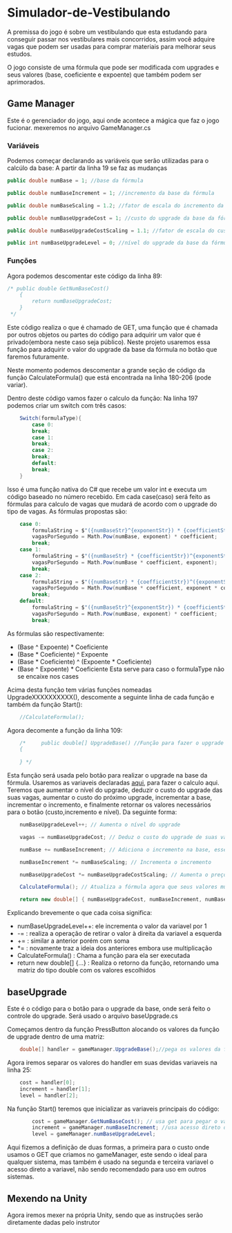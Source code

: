 # Simulador-de-Vestibulando

A premissa do jogo é sobre um vestibulando que esta estudando para conseguir passar nos vestibulares mais concorridos, assim você adquire vagas que podem ser usadas para comprar materiais para melhorar seus estudos.

O jogo consiste de uma fórmula que pode ser modificada com upgrades e seus valores (base, coeficiente e expoente) que também podem ser aprimorados.

## Game Manager
Este é o gerenciador do jogo, aqui onde acontece a mágica que faz o jogo fucionar.
mexeremos no arquivo GameManager.cs

### Variáveis
Podemos começar declarando as variáveis que serão utilizadas para o calcúlo da base:
A partir da linha 19 se faz as mudanças
```c#
public double numBase = 1; //base da fórmula

public double numBaseIncrement = 1; //incremento da base da fórmula

public double numBaseScaling = 1.2; //fator de escala do incremento da base da fórmula

public double numBaseUpgradeCost = 1; //custo do upgrade da base da fórmula

public double numBaseUpgradeCostScaling = 1.1; //fator de escala do custo do upgrade da base da fórmula

public int numBaseUpgradeLevel = 0; //nível do upgrade da base da fórmula

```

### Funções

Agora podemos descomentar este código da linha 89:
```C#
/* public double GetNumBaseCost()
    {
        return numBaseUpgradeCost;
    }
 */
```
Este código realiza o que é chamado de GET, uma função que é chamada por outros objetos ou partes do código para adquirir um valor que é privado(embora neste caso seja público).
Neste projeto usaremos essa função para adquirir o valor do upgrade da base da fórmula no botão que faremos futuramente.

Neste momento podemos descomentar a grande seção de código da função CalculateFormula() que está encontrada na linha 180-206 (pode variar).

Dentro deste código vamos fazer o calculo da função:
Na linha 197 podemos criar um switch com três casos:
```C#
    Switch(formulaType){
        case 0:
        break;
        case 1:
        break;
        case 2:
        break;
        default:
        break;
    }
```
Isso é uma função nativa do C# que recebe um valor int e executa um código baseado no número recebido.
Em cada case(caso) será feito as fórmulas para calculo de vagas que mudará de acordo com o upgrade do tipo de vagas.
As fórmulas propostas são:

```C#
    case 0:
        formulaString = $"({numBaseStr}^{exponentStr}) * {coefficientStr}";
        vagasPorSegundo = Math.Pow(numBase, exponent) * coefficient;
        break;
    case 1:
        formulaString = $"({numBaseStr} * {coefficientStr})^{exponentStr}";
        vagasPorSegundo = Math.Pow(numBase * coefficient, exponent);
        break;
    case 2:
        formulaString = $"({numBaseStr} * {coefficientStr})^({exponentStr} * {coefficientStr})";
        vagasPorSegundo = Math.Pow(numBase * coefficient, exponent * coefficient);
        break;
    default:
        formulaString = $"({numBaseStr}^{exponentStr}) * {coefficientStr}";
        vagasPorSegundo = Math.Pow(numBase, exponent) * coefficient;
        break;
```

As fórmulas são respectivamente:
*   (Base ^ Expoente) * Coeficiente
*   (Base * Coeficiente) ^ Expoente
*   (Base * Coeficiente) ^ (Expoente * Coeficiente)
*   (Base ^ Expoente) * Coeficiente      Esta serve para caso o formulaType não se encaixe nos cases

Acima desta função tem várias funções nomeadas UpgradeXXXXXXXXXX(), descomente a seguinte linha de cada função e também da função Start():

```C#
    //CalculateFormula();
```

Agora decomente a função da linha 109:
```C#
    /*     public double[] UpgradeBase() //Função para fazer o upgrade da base da fórmula  (handling feito no botão)
    {
        
    } */
```
Esta função será usada pelo botão para realizar o upgrade na base da fórmula.
Usaremos as variaveis declaradas [aqui](#variáveis), para fazer o calculo aqui.
Teremos que aumentar o nível do upgrade, deduzir o custo do upgrade das suas vagas, aumentar o custo do próximo upgrade, incrementar a base, incrementar o incremento, e finalmente retornar os valores necessários para o botão (custo,incremento e nível).
Da seguinte forma:

```C#
    numBaseUpgradeLevel++; // Aumenta o nível do upgrade

    vagas -= numBaseUpgradeCost; // Deduz o custo do upgrade de suas vagas totais

    numBase += numBaseIncrement; // Adiciona o incremento na base, essencialmente realizando o Upgrade

    numBaseIncrement *= numBaseScaling; // Incrementa o incremento

    numBaseUpgradeCost *= numBaseUpgradeCostScaling; // Aumenta o preço do próximo upgrade

    CalculateFormula(); // Atualiza a fórmula agora que seus valores mudaram

    return new double[] { numBaseUpgradeCost, numBaseIncrement, numBaseUpgradeLevel }; //Devolve o custo do upgrade, o quanto ele vai aumentar e o nível atual do upgrade
```

Explicando brevemente o que cada coisa significa:

*   numBaseUpgradeLevel++: ele incrementa o valor da variavel por 1
*   -= : realiza a operação de retirar o valor à direita da variavel a esquerda
*   += : similar a anterior porém com soma
*   *= : novamente traz a ideia dos anteriores embora use multiplicação
*   CalculateFormula() : Chama a função para ela ser executada
*   return new double[] {...} : Realiza o retorno da função, retornando uma matriz do tipo double com os valores escolhidos

## baseUpgrade

Este é o código para o botão para o upgrade da base, onde será feito o controle do upgrade.
Será usado o arquivo baseUpgrade.cs

Começamos dentro da função PressButton alocando os valores da função de upgrade dentro de uma matriz:
```C#
    double[] handler = gameManager.UpgradeBase();//pega os valores da função de upgrade do gameManager
```

Agora iremos separar os valores do handler em suas devidas variaveis na linha 25:
```C#
    cost = handler[0];
    increment = handler[1];
    level = handler[2];
```

Na função Start() teremos que inicializar as variaveis principais do código:
```C#
        cost = gameManager.GetNumBaseCost(); // usa get para pegar o valor do upgrade
        increment = gameManager.numBaseIncrement; //usa acesso direto devido a ser public
        level = gameManager.numBaseUpgradeLevel;
```
Aqui fizemos a definição de duas formas, a primeira para o custo onde usamos o GET que criamos no gameManager, este sendo o ideal para qualquer sistema, mas também é usado na segunda e terceira variavel o acesso direto a variavel, não sendo recomendado para uso em outros sistemas.

## Mexendo na Unity

Agora iremos mexer na própria Unity, sendo que as instruções serão diretamente dadas pelo instrutor